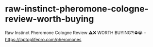 # raw-instinct-pheromone-cologne-review-worth-buying
Raw Instinct Pheromone Cologne Review ⚠️❌ WORTH BUYING?!⛔️😭 – https://laptoplifepro.com/pheromones
